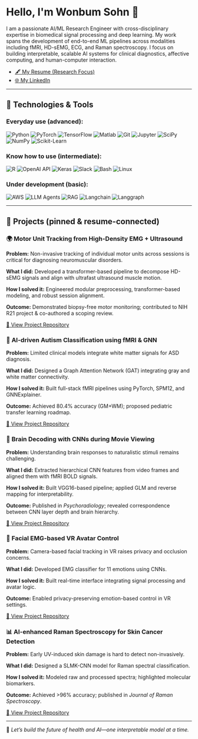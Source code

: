 # Hello, I'm Wonbum Sohn 👋

I am a passionate AI/ML Research Engineer with cross-disciplinary expertise in biomedical signal processing and deep learning. My work spans the development of end-to-end ML pipelines across modalities including fMRI, HD-sEMG, ECG, and Raman spectroscopy. I focus on building interpretable, scalable AI systems for clinical diagnostics, affective computing, and human-computer interaction.

- [🖋️ My Resume (Research Focus)](https://github.com/WonbumSohn)
- [🌐 My LinkedIn](https://www.linkedin.com/in/wonbumsohn)

---

## 🔧 Technologies & Tools

### Everyday use (advanced):
![Python](https://img.shields.io/badge/Python-3776AB?style=for-the-badge&logo=python&logoColor=white)
![PyTorch](https://img.shields.io/badge/PyTorch-EE4C2C?style=for-the-badge&logo=pytorch&logoColor=white)
![TensorFlow](https://img.shields.io/badge/TensorFlow-FF6F00?style=for-the-badge&logo=tensorflow&logoColor=white)
![Matlab](https://img.shields.io/badge/MATLAB-0076A8?style=for-the-badge&logo=Mathworks&logoColor=white)
![Git](https://img.shields.io/badge/Git-F05032?style=for-the-badge&logo=git&logoColor=white)
![Jupyter](https://img.shields.io/badge/Jupyter-F37626?style=for-the-badge&logo=jupyter&logoColor=white)
![SciPy](https://img.shields.io/badge/SciPy-8CAAE6?style=for-the-badge&logo=scipy&logoColor=white)
![NumPy](https://img.shields.io/badge/NumPy-013243?style=for-the-badge&logo=numpy&logoColor=white)
![Scikit-Learn](https://img.shields.io/badge/scikit--learn-F7931E?style=for-the-badge&logo=scikit-learn&logoColor=white)

### Know how to use (intermediate):
![R](https://img.shields.io/badge/R-276DC3?style=for-the-badge&logo=r&logoColor=white)
![OpenAI API](https://img.shields.io/badge/OpenAI-412991?style=for-the-badge&logo=openai&logoColor=white)
![Keras](https://img.shields.io/badge/Keras-D00000?style=for-the-badge&logo=keras&logoColor=white)
![Slack](https://img.shields.io/badge/Slack-4A154B?style=for-the-badge&logo=slack&logoColor=white)
![Bash](https://img.shields.io/badge/GNU%20Bash-4EAA25?style=for-the-badge&logo=gnubash&logoColor=white)
![Linux](https://img.shields.io/badge/Linux-FCC624?style=for-the-badge&logo=linux&logoColor=black)

### Under development (basic):
![AWS](https://img.shields.io/badge/AWS-232F3E?style=for-the-badge&logo=amazon-aws&logoColor=white)
![LLM Agents](https://img.shields.io/badge/LLM_Agents-blueviolet?style=for-the-badge)
![RAG](https://img.shields.io/badge/RAG-grey?style=for-the-badge)
![Langchain](https://img.shields.io/badge/Langchain-00bfa6?style=for-the-badge)
![Langgraph](https://img.shields.io/badge/Langgraph-8888ff?style=for-the-badge)

---

## 📄 Projects (pinned & resume-connected)

### 🌍 **Motor Unit Tracking from High-Density EMG + Ultrasound**
**Problem:** Non-invasive tracking of individual motor units across sessions is critical for diagnosing neuromuscular disorders.

**What I did:** Developed a transformer-based pipeline to decompose HD-sEMG signals and align with ultrafast ultrasound muscle motion.

**How I solved it:** Engineered modular preprocessing, transformer-based modeling, and robust session alignment.

**Outcome:** Demonstrated biopsy-free motor monitoring; contributed to NIH R21 project & co-authored a scoping review.

[🔗 View Project Repository](https://github.com/WonbumSohn/motor-unit-tracking)

### 🔎 **AI-driven Autism Classification using fMRI & GNN**
**Problem:** Limited clinical models integrate white matter signals for ASD diagnosis.

**What I did:** Designed a Graph Attention Network (GAT) integrating gray and white matter connectivity.

**How I solved it:** Built full-stack fMRI pipelines using PyTorch, SPM12, and GNNExplainer.

**Outcome:** Achieved 80.4% accuracy (GM+WM); proposed pediatric transfer learning roadmap.

[🔗 View Project Repository](https://github.com/WonbumSohn/autism-fmri-gat)

### 🎥 **Brain Decoding with CNNs during Movie Viewing**
**Problem:** Understanding brain responses to naturalistic stimuli remains challenging.

**What I did:** Extracted hierarchical CNN features from video frames and aligned them with fMRI BOLD signals.

**How I solved it:** Built VGG16-based pipeline; applied GLM and reverse mapping for interpretability.

**Outcome:** Published in *Psychoradiology*; revealed correspondence between CNN layer depth and brain hierarchy.

[🔗 View Project Repository](https://github.com/WonbumSohn/movie-cnn-fmri)

### 📍 **Facial EMG-based VR Avatar Control**
**Problem:** Camera-based facial tracking in VR raises privacy and occlusion concerns.

**What I did:** Developed EMG classifier for 11 emotions using CNNs.

**How I solved it:** Built real-time interface integrating signal processing and avatar logic.

**Outcome:** Enabled privacy-preserving emotion-based control in VR settings.

[🔗 View Project Repository](https://github.com/WonbumSohn/emg-vr-avatar)

### 📊 **AI-enhanced Raman Spectroscopy for Skin Cancer Detection**
**Problem:** Early UV-induced skin damage is hard to detect non-invasively.

**What I did:** Designed a SLMK-CNN model for Raman spectral classification.

**How I solved it:** Modeled raw and processed spectra; highlighted molecular biomarkers.

**Outcome:** Achieved >96% accuracy; published in *Journal of Raman Spectroscopy*.

[🔗 View Project Repository](https://github.com/WonbumSohn/raman-cancer-detection)

---

🌟 *Let’s build the future of health and AI—one interpretable model at a time.*
